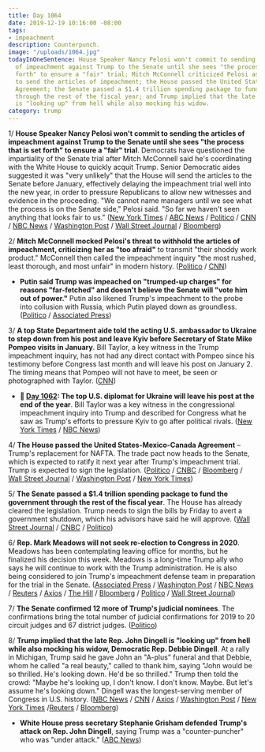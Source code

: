```yaml
---
title: Day 1064
date: 2019-12-19 10:16:00 -08:00
tags:
- impeachment
description: Counterpunch.
image: "/uploads/1064.jpg"
todayInOneSentence: House Speaker Nancy Pelosi won't commit to sending the articles
  of impeachment against Trump to the Senate until she sees "the process that is set
  forth" to ensure a "fair" trial; Mitch McConnell criticized Pelosi as "too afraid"
  to send the articles of impeachment; the House passed the United States-Mexico-Canada
  Agreement; the Senate passed a $1.4 trillion spending package to fund the government
  through the rest of the fiscal year; and Trump implied that the late Rep. John Dingell
  is "looking up" from hell while also mocking his widow.
category: trump
---
```


1/ **House Speaker Nancy Pelosi won't commit to sending the articles of impeachment against Trump to the Senate until she sees "the process that is set forth" to ensure a "fair" trial**. Democrats have questioned the impartiality of the Senate trial after Mitch McConnell said he's coordinating with the White House to quickly acquit Trump. Senior Democratic aides suggested it was "very unlikely" that the House will send the articles to the Senate before January, effectively delaying the impeachment trial well into the new year, in order to pressure Republicans to allow new witnesses and evidence in the proceeding. "We cannot name managers until we see what the process is on the Senate side," Pelosi said. "So far we haven't seen anything that looks fair to us." ([New York Times](https://www.nytimes.com/2019/12/19/us/politics/impeachment-trump-senate-trial.html) / [ABC News](https://abcnews.go.com/Politics/pelosi-sending-impeachment-articles-senate-sees-details-trial/story?id=67824327) / [Politico](https://www.politico.com/news/2019/12/19/pelosi-withhold-impeachment-articles-senate-087936) / [CNN](https://www.cnn.com/2019/12/18/politics/nancy-pelosi-sending-impeachment-articles-senate/index.html) / [NBC News](https://www.nbcnews.com/politics/trump-impeachment-inquiry/pelosi-says-house-will-wait-send-impeachment-articles-senate-clarity-n1104741) / [Washington Post](https://www.washingtonpost.com/politics/trump-impeachment-live-updates/2019/12/19/0b2d8c0c-21fe-11ea-a153-dce4b94e4249_story.html) / [Wall Street Journal](https://www.wsj.com/articles/after-house-impeaches-trump-timing-of-next-steps-is-unclear-11576755097) / [Bloomberg](https://www.bloomberg.com/news/articles/2019-12-19/mcconnell-trump-blast-pelosi-over-possible-impeachment-delay))

2/ **Mitch McConnell mocked Pelosi's threat to withhold the articles of impeachment, criticizing her as "too afraid"** to transmit "their shoddy work product." McConnell then called the impeachment inquiry "the most rushed, least thorough, and most unfair" in modern history. ([Politico](https://www.politico.com/news/2019/12/19/mitch-mcconnell-taunts-nancy-pelosi-impeachment-articles-087864) / [CNN](https://www.cnn.com/2019/12/19/politics/mcconnell-trump-impeachment-senate-trial/index.html))

* **Putin said Trump was impeached on "trumped-up charges" for reasons "far-fetched" and doesn't believe the Senate will "vote him out of power."** Putin also likened Trump's impeachment to the probe into collusion with Russia, which Putin played down as groundless. ([Politico](https://www.politico.eu/article/vladimir-putin-says-us-president-donald-trump-wont-be-impeached-on-trumped-up-charges/) / [Associated Press](https://apnews.com/0530c2e93d9d5186d0a807888c1c0bb0))

3/ **A top State Department aide told the acting U.S. ambassador to Ukraine to step down from his post and leave Kyiv before Secretary of State Mike Pompeo visits in January**. Bill Taylor, a key witness in the Trump impeachment inquiry, has not had any direct contact with Pompeo since his testimony before Congress last month and will leave his post on January 2. The timing means that Pompeo will not have to meet, be seen or photographed with Taylor. ([CNN](https://www.cnn.com/2019/12/19/politics/pompeo-taylor-ukraine/index.html))

* **📌 [Day 1062](https://whatthefuckjusthappenedtoday.com/2019/12/17/day-1062/#5-the-top-u-s-diplomat-for-ukraine-w): The top U.S. diplomat for Ukraine will leave his post at the end of the year**. Bill Taylor was a key witness in the congressional impeachment inquiry into Trump and described for Congress what he saw as Trump's efforts to pressure Kyiv to go after political rivals. ([New York Times](https://www.nytimes.com/2019/12/17/world/europe/william-taylor-ukraine.html) / [NBC News](https://www.nbcnews.com/politics/politics-news/top-u-s-diplomat-ukraine-leave-post-end-year-n1103196))

4/ **The House passed the United States-Mexico-Canada Agreement** – Trump's replacement for NAFTA. The trade pact now heads to the Senate, which is expected to ratify it next year after Trump's impeachment trial. Trump is expected to sign the legislation. ([Politico](https://www.politico.com/news/2019/12/19/house-passes-usmca-delivering-win-to-trump-088204) / [CNBC](https://www.cnbc.com/2019/12/19/house-passes-trumps-usmca-trade-agreement.html) / [Bloomberg](https://www.bloomberg.com/news/articles/2019-12-19/house-follows-trump-impeachment-by-passing-nafta-overhaul) / [Wall Street Journal](https://www.wsj.com/articles/usmca-clears-threshold-to-pass-in-the-house-with-bipartisan-support-11576790200) / [Washington Post](https://www.washingtonpost.com/us-policy/2019/12/19/house-passes-reworked-north-american-trade-deal-victory-trump-democrats/) / [New York Times](https://www.nytimes.com/2019/12/19/us/politics/usmca-deal.html))

5/ **The Senate passed a $1.4 trillion spending package to fund the government through the rest of the fiscal year**. The House has already cleared the legislation. Trump needs to sign the bills by Friday to avert a government shutdown, which his advisors have said he will approve. ([Wall Street Journal](https://www.wsj.com/articles/senate-passes-first-of-two-spending-packages-to-avert-government-shutdown-11576779298) / [CNBC](https://www.cnbc.com/2019/12/19/senate-passes-first-spending-bill-to-avoid-government-shutdown.html) / [Politico](https://www.politico.com/news/2019/12/19/senate-moves-to-avoid-shutdown-with-passage-of-spending-deal-087898))

6/ **Rep. Mark Meadows will not seek re-election to Congress in 2020**. Meadows has been contemplating leaving office for months, but he finalized his decision this week. Meadows is a long-time Trump ally who says he will continue to work with the Trump administration. He is also being considered to join Trump's impeachment defense team in preparation for the trial in the Senate. ([Associated Press](https://apnews.com/db9a7b213c5e2163a9e30206efc01f22) / [Washington Post](https://www.washingtonpost.com/powerpost/meadows-close-ally-of-trump-to-retire-from-congress/2019/12/19/e15e4112-224f-11ea-a153-dce4b94e4249_story.html) / [NBC News](https://www.nbcnews.com/politics/2020-election/trump-ally-mark-meadows-won-t-run-re-election-next-n1104806) / [Reuters](https://www.reuters.com/article/us-usa-congress-meadows-idUSKBN1YN1KC) / [Axios](https://www.axios.com/mark-meadows-re-election-retirement-2020-fcb33cc1-acd5-4ecb-aaff-85b318aaff3b.html) / [The Hill](https://thehill.com/homenews/house/475250-mark-meadows-top-trump-ally-to-retire-from-congress) / [Bloomberg](https://www.bloomberg.com/news/articles/2019-12-19/rep-mark-meadows-trump-ally-won-t-seek-reelection-politico) / [Politico](https://www.politico.com/newsletters/playbook/2019/12/19/mark-meadows-to-leave-congress-plus-what-mcconnell-will-say-on-impeachment-487938) / [Wall Street Journal](https://www.wsj.com/articles/republican-rep-mark-meadows-wont-seek-re-election-11576755732))

7/ **The Senate confirmed 12 more of Trump's judicial nominees**. The confirmations bring the total number of judicial confirmations for 2019 to 20 circuit judges and 67 district judges. ([Politico](https://www.politico.com/news/2019/12/19/senate-judge-confirm-trump-087982))

8/ **Trump implied that the late Rep. John Dingell is "looking up" from hell while also mocking his widow, Democratic Rep. Debbie Dingell**. At a rally in Michigan, Trump said he gave John an "A-plus" funeral and that Debbie, whom he called "a real beauty," called to thank him, saying "John would be so thrilled. He's looking down. He'd be so thrilled." Trump then told the crowd: "Maybe he's looking up, I don't know. I don't know. Maybe. But let's assume he's looking down." Dingell was the longest-serving member of Congress in U.S. history. ([NBC News](https://www.nbcnews.com/politics/donald-trump/trump-makes-hell-acious-crack-about-deceased-rep-john-dingell-n1104711) / [CNN](https://www.cnn.com/2019/12/18/politics/trump-rally-john-dingell-hell/index.html) / [Axios](https://www.axios.com/trump-mocks-rep-debbie-dingell-and-suggests-john-dingell-may-be-in-hell-dbcb0ec8-0c9e-452d-8f15-61ebe2f36180.html) / [Washington Post](https://www.washingtonpost.com/nation/2019/12/19/trump-john-dingell-debbie-dingell-hell-backlash/) / [New York Times](https://www.nytimes.com/2019/12/18/us/politics/Debbie-Dingell-husband.html) /[Reuters](https://www.reuters.com/article/us-usa-trump-dingell-idUSKBN1YN26F) / [Bloomberg](https://www.bloomberg.com/news/articles/2019-12-19/trump-ridicules-michigan-congresswoman-and-her-late-husband?srnd=politics-vp))

* **White House press secretary Stephanie Grisham defended Trump's attack on Rep. John Dingell**, saying Trump was a "counter-puncher" who was "under attack." ([ABC News](https://abcnews.go.com/Politics/white-house-press-secretary-president-trump-suggested-late/story?id=67821688))
